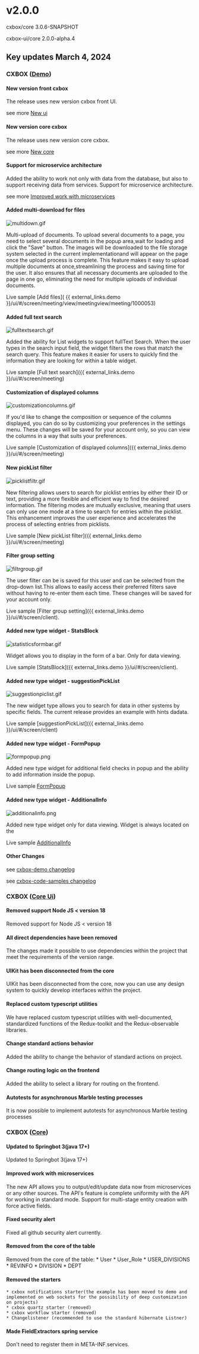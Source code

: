 # v2.0.0

cxbox/core 3.0.6-SNAPSHOT

cxbox-ui/core 2.0.0-alpha.4


## **Key updates March 4, 2024**

### CXBOX ([Demo](https://github.com/CX-Box/cxbox-demo))

#### New version front cxbox
The release uses new version cxbox front UI.

see more [New ui](#CXBOXUI)

#### New version core cxbox
The release uses new version core cxbox.

see more [New core](#CXBOXCORE)

####  Support for microservice architecture
Added the ability to work not only with data from the database, but also to support receiving data from services. Support for microservice architecture.

see more [Improved work with microservices](#Microservices)
 
#### Added multi-download for files
![multidown.gif](v2.0.0/multidown.gif)

Multi-upload of documents. To upload several documents to a page, you need to select several documents in the popup area,wait for loading and click the "Save" button. 
The images will be downloaded to the file storage system selected in the current implementationand will appear on the page
once the upload process is complete. This feature makes it easy to upload multiple documents at once,streamlining the process and saving time for the user.
It also ensures that all necessary documents are uploaded to the page in one go, eliminating the need for multiple uploads of individual documents.

Live sample [Add files](  {{ external_links.demo }}/ui/#/screen/meeting/view/meetingview/meeting/1000053)

#### Added full text search
![fulltextsearch.gif](v2.0.0/fulltextsearch.gif)
 
Added the ability for List widgets to support fullText Search. When the user types in the search input field, the widget filters the rows that match the search query. This feature makes it easier for users to quickly find the information they are looking for within a table widget.

Live sample [Full text search]({{ external_links.demo }}/ui/#/screen/meeting)

#### Customization of displayed columns
![customizationcolumns.gif](v2.0.0/customizationcolumns.gif)

If you'd like to change the composition or sequence of the columns displayed, you can do so by customizing your preferences in the settings menu.
These changes will be saved for your account only, so you can view the columns in a way that suits your preferences.

Live sample [Customization of displayed columns]({{ external_links.demo }}/ui/#/screen/meeting)

#### New pickList filter
![picklistfiltr.gif](v2.0.0/picklistfiltr.gif)

New filtering allows users to search for picklist entries by either their ID or text, providing a more flexible and efficient way to find the desired information. The filtering modes are mutually exclusive, meaning that users can only use one mode at a time to search for entries within the picklist.
This enhancement improves the user experience and accelerates the process of selecting entries from picklists.

Live sample [New pickList filter]({{ external_links.demo }}/ui/#/screen/meeting)

#### Filter group setting
![filtrgroup.gif](v2.0.0/filtrgroup.gif)

The user filter can be is saved for this user and can be selected from the drop-down list.This allows to easily access their preferred filters save without having to re-enter them each time. These changes will be saved for your account only.

Live sample [Filter group setting]({{ external_links.demo }}/ui/#/screen/client).

#### Added new type widget - StatsBlock
![statisticsformbar.gif](v2.0.0/statisticsformbar.gif)

Widget allows you to display in the form of a bar. Only for data viewing.
 
Live sample [StatsBlock]({{ external_links.demo }}/ui/#/screen/client).
#### Added new type widget - suggestionPickList
![suggestionpiclist.gif](v2.0.0/suggestionpiclist.gif)
 
The new widget type allows you to search for data in other systems by specific fields. The current release provides an example with hints dadata.

Live sample [suggestionPickList]({{ external_links.demo }}/ui/#/screen/client)

#### Added new type widget -  FormPopup
![formpopup.png](v2.0.0/formpopup.png)

Added new type widget for additional field checks in popup and the ability to add information inside the popup.

Live sample [FormPopup](https://doc.cxbox.org/widget/type/formpopup/formpopup/)

#### Added new type widget -  AdditionalInfo
![additionalinfo.png](v2.0.0/additionalinfo.png)

Added new type widget only for data viewing. Widget is always located on the

Live sample [AdditionalInfo](https://doc.cxbox.org/widget/type/additionalinfo/additionalinfo/)
#### Other Changes
see [cxbox-demo changelog](https://github.com/CX-Box/cxbox-demo/releases/tag/v.2.0.0)

see [cxbox-code-samples changelog](https://github.com/CX-Box/cxbox-code-samples/releases/tag/v2.0.0)

### <a id="CXBOXUI">CXBOX</a> ([Core Ui](https://github.com/CX-Box/cxbox-ui))
 
#### Removed support Node JS < version 18
Removed support for Node JS < version 18

#### All direct dependencies have been removed
The changes made it possible to use dependencies within the project that meet the requirements of the version range.

#### UIKit has been disconnected from the core
UIKit has been disconnected from the core, now you can use any design system to quickly develop interfaces within the project.

#### Replaced custom typescript utilities
We have replaced custom typescript utilities with well-documented, standardized functions of the Redux-toolkit and the Redux-observable libraries.

#### Change standard actions behavior
Added the ability to change the behavior of standard actions on project.

#### Change routing logic on the frontend
Added the ability to select a library for routing on the frontend.

#### Autotests for asynchronous Marble testing processes
It is now possible to implement autotests for asynchronous Marble testing processes

### <a id="CXBOXCORE">CXBOX</a>  ([Core](https://github.com/CX-Box/cxbox))
#### Updated to Springbot 3(java 17+)
Updated to Springbot 3(java 17+)

#### <a id="Microservices">Improved work with microservices</a>
The new API allows you to output/edit/update data now from microservices or any other sources.
The API's feature is complete uniformity with the API for working in standard mode.
Support for multi-stage entity creation with force active fields.

#### Fixed security alert 
Fixed all github security alert currently.

#### Removed from the core of the table
Removed from the core of the table:
    * User
    * User_Role
    * USER_DIVISIONS
    * REVINFO
    * DIVISION
    * DEPT

#### Removed the starters
    * cxbox notifications starter(the example has been moved to demo and implemented on web sockets for the possibility of deep customization on projects)
    * cxbox quartz starter (removed)
    * cxbox workflow starter (removed)
    * Changelistener (recommended to use the standard hibernate Listner)

#### Made FieldExtractors spring service 
Don't need to register them in META-INF.services.